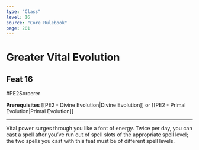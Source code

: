 ```yaml
---
type: "Class"
level: 16
source: "Core Rulebook"
page: 201
---
```

# Greater Vital Evolution
## Feat 16
#PE2Sorcerer

**Prerequisites** [[PE2 - Divine Evolution|Divine Evolution]] or [[PE2 - Primal Evolution|Primal Evolution]]

---
Vital power surges through you like a font of energy. Twice per day, you can cast a spell after you’ve run out of spell slots of the appropriate spell level; the two spells you cast with this feat must be of different spell levels.
